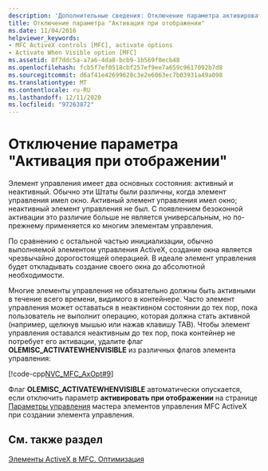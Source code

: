 ```yaml
---
description: 'Дополнительные сведения: Отключение параметра активировать при отображении'
title: Отключение параметра "Активация при отображении"
ms.date: 11/04/2016
helpviewer_keywords:
- MFC ActiveX controls [MFC], activate options
- Activate When Visible option [MFC]
ms.assetid: 8f7ddc5a-a7a6-4da8-bcb9-1b569f0ecb48
ms.openlocfilehash: fcb5f7ef0518cbf257ef9ee7a659c9617092b7d8
ms.sourcegitcommit: d6af41e42699628c3e2e6063ec7b03931a49a098
ms.translationtype: MT
ms.contentlocale: ru-RU
ms.lasthandoff: 12/11/2020
ms.locfileid: "97263872"
---
```

# <a name="turning-off-the-activate-when-visible-option"></a>Отключение параметра "Активация при отображении"

Элемент управления имеет два основных состояния: активный и неактивный. Обычно эти Штаты были различны, когда элемент управления имел окно. Активный элемент управления имел окно; неактивный элемент управления не был. С появлением безоконной активации это различие больше не является универсальным, но по-прежнему применяется ко многим элементам управления.

По сравнению с остальной частью инициализации, обычно выполняемой элементом управления ActiveX, создание окна является чрезвычайно дорогостоящей операцией. В идеале элемент управления будет откладывать создание своего окна до абсолютной необходимости.

Многие элементы управления не обязательно должны быть активными в течение всего времени, видимого в контейнере. Часто элемент управления может оставаться в неактивном состоянии до тех пор, пока пользователь не выполнит операцию, которая должна стать активной (например, щелкнув мышью или нажав клавишу TAB). Чтобы элемент управления оставался неактивным до тех пор, пока контейнер не потребует его активации, удалите флаг **OLEMISC_ACTIVATEWHENVISIBLE** из различных флагов элемента управления:

[!code-cpp[NVC_MFC_AxOpt#9](../mfc/codesnippet/cpp/turning-off-the-activate-when-visible-option_1.cpp)]

Флаг **OLEMISC_ACTIVATEWHENVISIBLE** автоматически опускается, если отключить параметр **активировать при отображении** на странице [Параметры управления](../mfc/reference/control-settings-mfc-activex-control-wizard.md) мастера элементов управления MFC ActiveX при создании элемента управления.

## <a name="see-also"></a>См. также раздел

[Элементы ActiveX в MFC. Оптимизация](../mfc/mfc-activex-controls-optimization.md)
